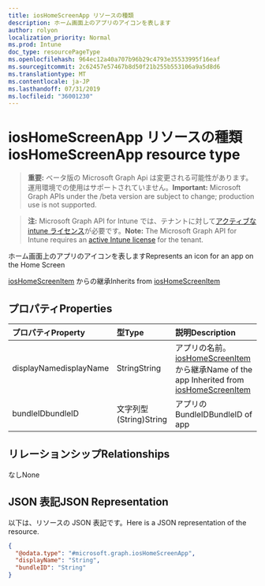 ```yaml
---
title: iosHomeScreenApp リソースの種類
description: ホーム画面上のアプリのアイコンを表します
author: rolyon
localization_priority: Normal
ms.prod: Intune
doc_type: resourcePageType
ms.openlocfilehash: 964ec12a40a707b96b29c4793e35533995f16eaf
ms.sourcegitcommit: 2c62457e57467b8d50f21b255b553106a9a5d8d6
ms.translationtype: MT
ms.contentlocale: ja-JP
ms.lasthandoff: 07/31/2019
ms.locfileid: "36001230"
---
```

# <a name="ioshomescreenapp-resource-type"></a><span data-ttu-id="a129b-103">iosHomeScreenApp リソースの種類</span><span class="sxs-lookup"><span data-stu-id="a129b-103">iosHomeScreenApp resource type</span></span>

> <span data-ttu-id="a129b-104">**重要:** ベータ版の Microsoft Graph Api は変更される可能性があります。運用環境での使用はサポートされていません。</span><span class="sxs-lookup"><span data-stu-id="a129b-104">**Important:** Microsoft Graph APIs under the /beta version are subject to change; production use is not supported.</span></span>

> <span data-ttu-id="a129b-105">**注:** Microsoft Graph API for Intune では、テナントに対して[アクティブな intune ライセンス](https://go.microsoft.com/fwlink/?linkid=839381)が必要です。</span><span class="sxs-lookup"><span data-stu-id="a129b-105">**Note:** The Microsoft Graph API for Intune requires an [active Intune license](https://go.microsoft.com/fwlink/?linkid=839381) for the tenant.</span></span>

<span data-ttu-id="a129b-106">ホーム画面上のアプリのアイコンを表します</span><span class="sxs-lookup"><span data-stu-id="a129b-106">Represents an icon for an app on the Home Screen</span></span>


<span data-ttu-id="a129b-107">[iosHomeScreenItem](../resources/intune-deviceconfig-ioshomescreenitem.md) からの継承</span><span class="sxs-lookup"><span data-stu-id="a129b-107">Inherits from [iosHomeScreenItem](../resources/intune-deviceconfig-ioshomescreenitem.md)</span></span>

## <a name="properties"></a><span data-ttu-id="a129b-108">プロパティ</span><span class="sxs-lookup"><span data-stu-id="a129b-108">Properties</span></span>
|<span data-ttu-id="a129b-109">プロパティ</span><span class="sxs-lookup"><span data-stu-id="a129b-109">Property</span></span>|<span data-ttu-id="a129b-110">型</span><span class="sxs-lookup"><span data-stu-id="a129b-110">Type</span></span>|<span data-ttu-id="a129b-111">説明</span><span class="sxs-lookup"><span data-stu-id="a129b-111">Description</span></span>|
|:---|:---|:---|
|<span data-ttu-id="a129b-112">displayName</span><span class="sxs-lookup"><span data-stu-id="a129b-112">displayName</span></span>|<span data-ttu-id="a129b-113">String</span><span class="sxs-lookup"><span data-stu-id="a129b-113">String</span></span>|<span data-ttu-id="a129b-114">アプリの名前。[iosHomeScreenItem](../resources/intune-deviceconfig-ioshomescreenitem.md) から継承</span><span class="sxs-lookup"><span data-stu-id="a129b-114">Name of the app Inherited from [iosHomeScreenItem](../resources/intune-deviceconfig-ioshomescreenitem.md)</span></span>|
|<span data-ttu-id="a129b-115">bundleID</span><span class="sxs-lookup"><span data-stu-id="a129b-115">bundleID</span></span>|<span data-ttu-id="a129b-116">文字列型 (String)</span><span class="sxs-lookup"><span data-stu-id="a129b-116">String</span></span>|<span data-ttu-id="a129b-117">アプリの BundleID</span><span class="sxs-lookup"><span data-stu-id="a129b-117">BundleID of app</span></span>|

## <a name="relationships"></a><span data-ttu-id="a129b-118">リレーションシップ</span><span class="sxs-lookup"><span data-stu-id="a129b-118">Relationships</span></span>
<span data-ttu-id="a129b-119">なし</span><span class="sxs-lookup"><span data-stu-id="a129b-119">None</span></span>

## <a name="json-representation"></a><span data-ttu-id="a129b-120">JSON 表記</span><span class="sxs-lookup"><span data-stu-id="a129b-120">JSON Representation</span></span>
<span data-ttu-id="a129b-121">以下は、リソースの JSON 表記です。</span><span class="sxs-lookup"><span data-stu-id="a129b-121">Here is a JSON representation of the resource.</span></span>
<!-- {
  "blockType": "resource",
  "@odata.type": "microsoft.graph.iosHomeScreenApp"
}
-->
``` json
{
  "@odata.type": "#microsoft.graph.iosHomeScreenApp",
  "displayName": "String",
  "bundleID": "String"
}
```





